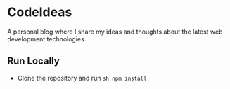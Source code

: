 # CodeIdeas

A personal blog where I share my ideas and thoughts about the latest web development technologies.

## Run Locally

- Clone the repository and run `sh npm install`
